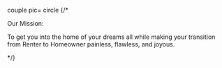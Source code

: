 couple pic= circle
{/* <p>Our Mission:</p>
         <p>To get you into the home of your dreams all while making your transition from 
           Renter to Homeowner painless, flawless, and joyous.</p> */}